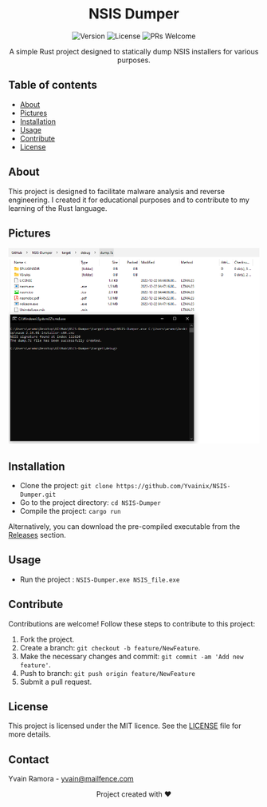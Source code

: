 <h1 align="center">NSIS Dumper</h1>

<p align="center">
  <img src="https://img.shields.io/badge/version-v1.0-blue.svg" alt="Version">
  <img src="https://img.shields.io/github/license/Yvainix/NSIS-Dumper.svg" alt="License">
  <img src="https://img.shields.io/badge/PRs-welcome-brightgreen.svg" alt="PRs Welcome">
</p>

<p align="center">
    A simple Rust project designed to statically dump NSIS installers for various purposes.
</p>

## Table of contents
- [About](#about)
- [Pictures](#pictures)
- [Installation](#installation)
- [Usage](#usage)
- [Contribute](#contribute)
- [License](#license)

## About
This project is designed to facilitate malware analysis and reverse engineering. I created it for educational purposes and to contribute to my learning of the Rust language.

## Pictures

<p align="center">
  <img src="img/screenshot.png" alt="picture" width="600">
</p>

## Installation
* Clone the project: `git clone https://github.com/Yvainix/NSIS-Dumper.git`
* Go to the project directory: `cd NSIS-Dumper`
* Compile the project: `cargo run`

Alternatively, you can download the pre-compiled executable from the [Releases](https://github.com/Yvainix/NSIS-Dumper/releases) section. 
## Usage
* Run the project : `NSIS-Dumper.exe NSIS_file.exe`

## Contribute
Contributions are welcome! Follow these steps to contribute to this project:
1. Fork the project.
2. Create a branch: `git checkout -b feature/NewFeature`.
3. Make the necessary changes and commit: `git commit -am 'Add new feature'`.
4. Push to branch: `git push origin feature/NewFeature`
5. Submit a pull request.

## License
This project is licensed under the MIT licence. See the [LICENSE](LICENSE) file for more details.

## Contact
Yvain Ramora - yvain@mailfence.com

<p align="center">
  Project created with ❤️
</p>